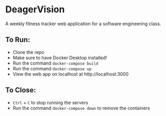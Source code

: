 # DeagerVision
A weekly fitness tracker web application for a software engineering class.

## To Run:
- Clone the repo
- Make sure to have Docker Desktop installed!
- Run the command `docker-compose build`
- Run the command  `docker-compose up`
- View the web app on localhost at http://localhost:3000

## To Close:
- `Ctrl` + `C` to stop running the servers
- Run the command `docker-compose down` to remove the containers
